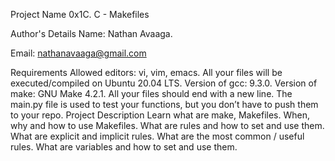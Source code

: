 Project Name
0x1C. C - Makefiles

Author's Details
Name: Nathan Avaaga.

Email: nathanavaaga@gmail.com

Requirements
Allowed editors: vi, vim, emacs.
All your files will be executed/compiled on Ubuntu 20.04 LTS.
Version of gcc: 9.3.0.
Version of make: GNU Make 4.2.1.
All your files should end with a new line.
The main.py file is used to test your functions, but you don’t have to push them to your repo.
Project Description
Learn what are make, Makefiles. When, why and how to use Makefiles. What are rules and how to set and use them. What are explicit and implicit rules. What are the most common / useful rules. What are variables and how to set and use them.


